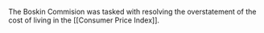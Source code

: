 The Boskin Commision was tasked with resolving the overstatement of the cost of living in the [[Consumer Price Index]].